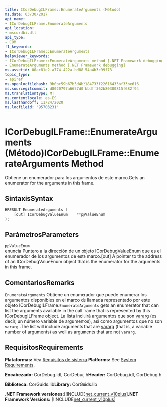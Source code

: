```yaml
---
title: ICorDebugILFrame::EnumerateArguments (Método)
ms.date: 03/30/2017
api_name:
- ICorDebugILFrame.EnumerateArguments
api_location:
- mscordbi.dll
api_type:
- COM
f1_keywords:
- ICorDebugILFrame::EnumerateArguments
helpviewer_keywords:
- ICorDebugILFrame::EnumerateArguments method [.NET Framework debugging]
- EnumerateArguments method [.NET Framework debugging]
ms.assetid: 00ac81e2-a774-422a-bd88-54a4b3c99f73
topic_type:
- apiref
ms.openlocfilehash: 9b0bc59b67b5d4b2184733f22616433bf33be616
ms.sourcegitcommit: d8020797a6657d0fbbdff362b80300815f682f94
ms.translationtype: MT
ms.contentlocale: es-ES
ms.lasthandoff: 11/24/2020
ms.locfileid: "95703231"
---
```

# <a name="icordebugilframeenumeratearguments-method"></a><span data-ttu-id="c332a-102">ICorDebugILFrame::EnumerateArguments (Método)</span><span class="sxs-lookup"><span data-stu-id="c332a-102">ICorDebugILFrame::EnumerateArguments Method</span></span>

<span data-ttu-id="c332a-103">Obtiene un enumerador para los argumentos de este marco.</span><span class="sxs-lookup"><span data-stu-id="c332a-103">Gets an enumerator for the arguments in this frame.</span></span>  
  
## <a name="syntax"></a><span data-ttu-id="c332a-104">Sintaxis</span><span class="sxs-lookup"><span data-stu-id="c332a-104">Syntax</span></span>  
  
```cpp  
HRESULT EnumerateArguments (  
    [out] ICorDebugValueEnum    **ppValueEnum  
);  
```  
  
## <a name="parameters"></a><span data-ttu-id="c332a-105">Parámetros</span><span class="sxs-lookup"><span data-stu-id="c332a-105">Parameters</span></span>  

 `ppValueEnum`  
 <span data-ttu-id="c332a-106">enuncia Puntero a la dirección de un objeto ICorDebugValueEnum que es el enumerador de los argumentos de este marco.</span><span class="sxs-lookup"><span data-stu-id="c332a-106">[out] A pointer to the address of an ICorDebugValueEnum object that is the enumerator for the arguments in this frame.</span></span>  
  
## <a name="remarks"></a><span data-ttu-id="c332a-107">Comentarios</span><span class="sxs-lookup"><span data-stu-id="c332a-107">Remarks</span></span>  

 <span data-ttu-id="c332a-108">`EnumerateArguments` Obtiene un enumerador que puede enumerar los argumentos disponibles en el marco de llamada representado por este objeto ICorDebugILFrame.</span><span class="sxs-lookup"><span data-stu-id="c332a-108">`EnumerateArguments` gets an enumerator that can list the arguments available in the call frame that is represented by this ICorDebugILFrame object.</span></span> <span data-ttu-id="c332a-109">La lista incluirá argumentos que son [vararg](/cpp/windows/vararg) (es decir, un número variable de argumentos), así como argumentos que no son `vararg` .</span><span class="sxs-lookup"><span data-stu-id="c332a-109">The list will include arguments that are [vararg](/cpp/windows/vararg) (that is, a variable number of arguments) as well as arguments that are not `vararg`.</span></span>  
  
## <a name="requirements"></a><span data-ttu-id="c332a-110">Requisitos</span><span class="sxs-lookup"><span data-stu-id="c332a-110">Requirements</span></span>  

 <span data-ttu-id="c332a-111">**Plataformas:** Vea [Requisitos de sistema](../../get-started/system-requirements.md).</span><span class="sxs-lookup"><span data-stu-id="c332a-111">**Platforms:** See [System Requirements](../../get-started/system-requirements.md).</span></span>  
  
 <span data-ttu-id="c332a-112">**Encabezado:** CorDebug.idl, CorDebug.h</span><span class="sxs-lookup"><span data-stu-id="c332a-112">**Header:** CorDebug.idl, CorDebug.h</span></span>  
  
 <span data-ttu-id="c332a-113">**Biblioteca:** CorGuids.lib</span><span class="sxs-lookup"><span data-stu-id="c332a-113">**Library:** CorGuids.lib</span></span>  
  
 <span data-ttu-id="c332a-114">**.NET Framework versiones:**[!INCLUDE[net_current_v10plus](../../../../includes/net-current-v10plus-md.md)]</span><span class="sxs-lookup"><span data-stu-id="c332a-114">**.NET Framework Versions:** [!INCLUDE[net_current_v10plus](../../../../includes/net-current-v10plus-md.md)]</span></span>
